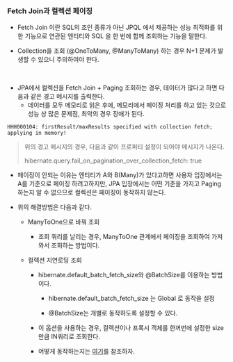 ### Fetch Join과 컬렉션 페이징

- Fetch Join 이란 SQL의 조인 종류가 아닌 JPQL 에서 제공하는 성능 최적화를 위한 기능으로 연관된 엔티티와 SQL 을 한 번에 함께 조회하는 기능을 말한다.

  

- Collection을 조회 (@OneToMany, @ManyToMany) 하는 경우 N+1 문제가 발생할 수 있으니 주의하여야 한다.

<br>

- JPA에서 컬렉션을 Fetch Join + Paging 조회하는 경우, 데이터가 많다고 하면 다음과 같은 경고 메시지를 출력한다.
  - 데이터를 모두 메모리로 읽은 후에, 메모리에서 페이징 처리를 하고 있는 것으로 성능 상 많은 문제점, 최악의 경우 장애가 된다.

```
HHH000104: firstResult/maxResults specified with collection fetch; applying in memory!
```

> 위의 경고 메시지의 경우, 다음과 같이 프로퍼티 설정이 되어야 메시지가 나온다.
>
> hibernate.query.fail_on_pagination_over_collection_fetch: true



- 페이징이 안되는 이유는 엔티티가 A와 B(Many)가 있다고하면 사용자 입장에서는 A를 기준으로 페이징 하려고하지만, JPA 입장에서는 어떤 기준을 가지고 Paging 하는지 알 수 없으므로 컬렉션은 페이징이 동작하지 않는다.



- 위의 해결방법은 다음과 같다.

  - ManyToOne으로 바꿔 조회

    - 조회 쿼리를 날리는 경우, ManyToOne 관계에서 페이징을 조회하여 가져와서 조회하는 방법이다.

      

  - 컬렉션 지연로딩 조회

    - hibernate.default_batch_fetch_size와 @BatchSize를 이용하는 방법이다.

      - hibernate.default_batch_fetch_size 는 Global 로 동작을 설정

        

      - @BatchSize는 개별로 동작하도록 설정할 수 있다.

        

    - 이 옵션을 사용하는 경우, 컬렉션이나 프록시 객체를 한꺼번에 설정한 size만큼 IN쿼리로 조회한다.

      

    - 어떻게 동작하는지는 [여기](https://jojoldu.tistory.com/414)를 참조하자.



